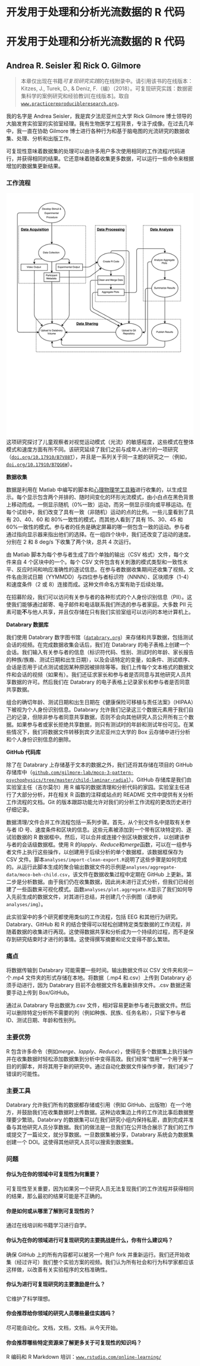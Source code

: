 # 开发用于处理和分析光流数据的 R 代码

# 开发用于处理和分析光流数据的 R 代码

## Andrea R. Seisler 和 Rick O. Gilmore

> 本章仅出现在书籍*可复现研究实践*的在线附录中。请引用该书的在线版本：Kitzes, J., Turek, D., & Deniz, F.（编）（2018）。可复现研究实践：数据密集科学的案例研究和经验教训[在线版本]。取自[`www.practicereproducibleresearch.org`](http://www.practicereproducibleresearch.org)。

我的名字是 Andrea Seisler，我是宾夕法尼亚州立大学 Rick Gilmore 博士领导的大脑发育实验室的实验室经理。我有生物医学工程背景，专注于成像。在过去几年中，我一直在协助 Gilmore 博士进行各种行为和基于脑电图的光流研究的数据收集、处理、分析和出版工作。

可复现性意味着数据集的处理可以由许多用户多次使用相同的工作流程/代码进行，并获得相同的结果。它还意味着随着收集更多数据，可以运行一些命令来根据增加的数据集更新结果。

### 工作流程

![图表](img/rgilmore.png) 这项研究探讨了儿童观察者对视觉运动模式（光流）的敏感程度，这些模式在整体模式和速度方面有所不同。该研究延续了我们之前与成年人进行的一项研究（[`doi.org/10.17910/B7V88T`](http://doi.org/10.17910/B7V88T)），并且是一系列关于同一主题的研究之一（例如，[`doi.org/10.17910/B7QG6W`](http://doi.org/10.17910/B7QG6W)）。

**数据收集**

数据是利用在 Matlab 中编写的脚本和[心理物理学工具箱](http://psychtoolbox.org/)进行收集的，以生成显示。每个显示包含两个并排的、随时间变化的环形光流模式，由小白点在黑色背景上移动而成。一侧显示随机（0%一致）运动，而另一侧显示径向或平移运动。在每个试验中，我们改变了具有一致（非随机）运动的点的比例。一些儿童看到了具有 20、40、60 和 80%一致性的模式，而其他人看到了具有 15、30、45 和 60%一致性的模式。参与者的任务是确定屏幕的哪一侧包含一致的运动。参与者通过指向显示器来指出他们的选择。在一组四个块中，我们还改变了运动的速度。分别在 2 和 8 deg/s 下收集了两个块，总共 4 次运行。

由 Matlab 脚本为每个参与者生成了四个单独的输出（CSV 格式）文件，每个文件来自 4 个区块中的一个。每个 CSV 文件包含有关刺激的模式类型和一致性水平、反应时间和响应准确性的逐试信息。在参与者数据收集期间还收集了视频。文件名由测试日期（YYMMDD）与四位参与者标识符（NNNN）、区块顺序（1-4）和速度条件（2 或 8）连接而成。这种文件命名方案有助于后续处理。

在招募阶段，我们可以访问有关参与者的各种形式的个人身份识别信息（PII）。这使我们能够通过邮寄、电子邮件和电话联系我们所选的参与者家庭。大多数 PII 元素可能**不**与他人共享，并且仅存储在只有我们实验室组可以访问的本地计算机上。

**Databrary 数据库**

我们使用 Databrary 数字图书馆（[`databrary.org`](http://databrary.org)）来存储和共享数据，包括测试会话的视频。在完成数据收集会话后，我们在 Databrary 的电子表格上创建一个会话。我们输入有关参与者的信息（标识符代码、性别、测试时的年龄、家长报告的种族/族裔、测试日期和出生日期），以及会话特定的变量，如条件、测试顺序、会话是否用于试点测试或因某种原因被排除等等。我们上传每个文本格式的数据文件和会话的视频（如果有）。我们还征求家长和参与者是否同意与其他研究人员共享数据的许可。然后我们在 Databrary 的电子表格上记录家长和参与者是否同意共享数据。

组合的确切年龄、测试日期和出生日期在《健康保险可移植与责任法案》（HIPAA）下被视为个人身份识别信息。Databrary 允许我们记录这三个数据元素用于我们自己的记录，但除非参与者同意共享数据，否则不会向其他研究人员公开所有三个数据。如果参与者或家长拒绝共享数据，则只有测试时的年龄和测试年份可见。在某些情况下，我们将数据文件转移到宾夕法尼亚州立大学的 Box 云存储中进行分析和个人身份识别信息的删除。

**GitHub 代码库**

除了在 Databrary 上存储基于文本的数据之外，我们还将其存储在项目的 GitHub 存储库中（[`github.com/gilmore-lab/moco-3-pattern-psychophysics/tree/master/child-laminar-radial`](https://github.com/gilmore-lab/moco-3-pattern-psychophysics/tree/master/child-laminar-radial)）。GitHub 存储库是我们由实验室主任（吉尔莫尔）用 R 编写的数据清理和分析代码的家园。实验室主任进行了大部分分析，并在相关 R 函数的注释或站点的 README 文件中提供有关分析工作流程的文档。Git 的版本跟踪功能允许对我们的分析工作流程的更改历史进行仔细记录。

数据清理/文件合并工作流程包括一系列步骤。首先，从个别文件名中提取有关参与者 ID 号、速度条件和区块的信息。这些元素被添加到一个带有区块特定的、逐试验数据的 R 数据框中。然后，可以合并或连接个别区块数据文件，以创建该参与者的会话级数据框。使用 R 的*lapply*、*Reduce*和*merge*函数，可以在一组参与者文件上执行这些操作，以创建用于后续分析的单个数据框，该数据框保存为 CSV 文件。脚本`analyses/import-clean-export.R`说明了这些步骤是如何完成的。从运行此脚本生成的聚合输出数据文件的示例是`analyses/aggregate-data/moco-beh-child.csv`，该文件在数据收集过程中定期在 GitHub 上更新。第二步是分析数据。由于我们仍在收集数据，因此尚未进行正式分析，但我们已经创建了一些函数来可视化模式。函数`analyses/plot.aggregate.R`显示了我们如何导入先前生成的数据文件，对其进行总结，并创建几个示例图（请参阅`analyses/img`）。

此实验室中的多个研究都使用类似的工作流程，包括 EEG 和其他行为研究。Databrary、GitHub 和 R 的结合使得可以轻松创建特定类型数据的工作流程，并随着数据的收集进行再现。这使得数据共享和分析成为一个持续的过程，而不是保存到研究结束时才进行的事情。这使得撰写摘要和论文变得不那么繁琐。

### 痛点

将数据传输到 Databrary 可能需要一些时间。输出数据文件以 CSV 文件夹和另一个.mp4 文件夹的形式存储在本地。将数据（.mp4 和.csv）上传到 Databrary 必须手动进行，因为 Databrary 目前不会根据文件名重新排序文件。.csv 数据还需要手动上传到 Box/GitHub。

通过从 Databrary 导出数据为.csv 文件，相对容易更新参与者元数据文件。然后可以删除特定分析所不需要的列（例如种族、民族、任务名称），只留下参与者 ID、测试日期、年龄和性别列。

### 主要优势

R 包含许多命令（例如*merge*、*lapply*、*Reduce*），使得在多个数据集上执行操作并在收集数据时轻松添加数据集到分析中变得高效。我们经常“借用”一个用于某一目的的脚本，并将其用于新的研究中。通过自动化数据文件操作步骤，我们减少了错误的可能性。

### 主要工具

Databrary 允许我们所有的数据都存储或引用（例如 GitHub、出版物）在一个地方，并鼓励我们在收集数据时上传数据。这种边收集边上传的工作流比事后数据整理要少繁琐。Databrary 的数据集可以在我们研究小组内保持私密，直到完成并准备与其他研究人员分享数据。我们的做法是一旦我们在公开场合展示了我们的工作或提交了一篇论文，就分享数据。一旦数据集被分享，Databrary 系统会为数据集创建一个 DOI。这使得其他研究人员可以搜索到数据集。

### 问题

#### 你认为在你的领域中可复现性为何重要？

可复现性至关重要，因为如果另一个研究人员无法复现我们的工作流程并获得相同的结果，那么最初的结果可能是不正确的。

#### 你是如何或从哪里了解到可复现性的？

通过在线培训和书籍学习进行自学。

#### 你认为在你的领域进行可复现研究的主要挑战是什么，你有什么建议吗？

确保 GitHub 上的所有内容都可以被另一个用户 fork 并重新运行。我们还开始收集（经过许可）我们整个实验方案的视频。我们认为所有社会和行为科学家都应该这样做，以改善有关实验程序的文档准确性。

#### 你认为进行可复现研究的主要激励是什么？

它维护了科学理想。

#### 你会推荐给你领域的研究人员哪些最佳实践吗？

尽可能自动化。文档，文档，文档。从今天开始。

#### 你会推荐哪些特定资源来了解更多关于可复现性的知识吗？

R 编码和 R Markdown 培训：[`www.rstudio.com/online-learning/`](https://www.rstudio.com/online-learning/)
